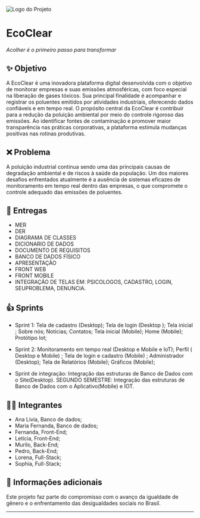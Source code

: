 ![Logo do Projeto](imagens/imagem.png)
# EcoClear

*Acolher é o primeiro passo para transformar*

## ✨ Objetivo
A EcoClear é uma inovadora plataforma digital desenvolvida com o objetivo de monitorar empresas e suas emissões atmosféricas, com foco especial na liberação de gases tóxicos. Sua principal finalidade é acompanhar e registrar os poluentes emitidos por atividades industriais, oferecendo dados confiáveis e em tempo real.
O propósito central da EcoClear é contribuir para a redução da poluição ambiental por meio do controle rigoroso das emissões. Ao identificar fontes de contaminação e promover maior transparência nas práticas corporativas, a plataforma estimula mudanças positivas nas rotinas produtivas.

## ❌ Problema

A poluição industrial continua sendo uma das principais causas de degradação ambiental e de riscos à saúde da população. Um dos maiores desafios enfrentados atualmente é a ausência de sistemas eficazes de monitoramento em tempo real dentro das empresas, o que compromete o controle adequado das emissões de poluentes.

## 📝 Entregas

- MER
- DER
- DIAGRAMA DE CLASSES
- DICIONARIO DE DADOS
- DOCUMENTO DE REQUISITOS
- BANCO DE DADOS FÍSICO
- APRESENTAÇÃO
- FRONT WEB
- FRONT MOBILE
- INTEGRAÇÃO DE TELAS EM: 
PSICOLOGOS, CADASTRO, LOGIN, SEUPROBLEMA, DENUNCIA.

## 👍 Sprints 

- Sprint 1: 
Tela de cadastro (Desktop); 
Tela de login (Desktop );
Tela inicial ;
Sobre nós;
Notícias;
Contatos;
Tela inicial (Mobile);
Home (Mobile);
Protótipo Iot;


- Sprint 2:
Monitoramento em tempo real (Desktop e Mobile e IoT);
Perfil ( Desktop e Mobile) ;
Tela de login e cadastro (Mobile) ;
Administrador (Desktop);
Tela de Relatórios (Mobile);
 Gráficos (Mobile);


- Sprint de integração:
Integração das estruturas de Banco de Dados com o Site(Desktop).
SEGUNDO SEMESTRE:
 Integração das estruturas de Banco de Dados com o Aplicativo(Mobile) e IOT.

## 👩‍💻 Integrantes 

- Ana Livia, Banco de dados;
- Maria Fernanda, Banco de dados;
- Fernanda, Front-End;
- Leticia, Front-End;
- Murilo, Back-End;
- Pedro, Back-End;
- Lorena, Full-Stack;
- Sophia, Full-Stack;

## 📄 Informações adicionais

Este projeto faz parte do compromisso com o avanço da igualdade de gênero e o enfrentamento das desigualdades sociais no Brasil.

---






